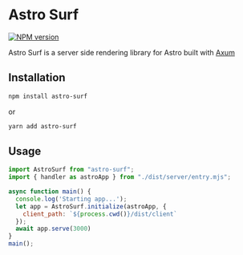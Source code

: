 # Astro Surf

[![NPM version](https://img.shields.io/npm/v/astro-surf.svg?style=for-the-badge)](https://www.npmjs.com/package/astro-surf)

Astro Surf is a server side rendering library for Astro built with [Axum](https://github.com/tokio-rs/axum)


## Installation

```bash
npm install astro-surf
```
or
```bash
yarn add astro-surf
```


## Usage

```js
import AstroSurf from "astro-surf";
import { handler as astroApp } from "./dist/server/entry.mjs";

async function main() {
  console.log('Starting app...');
  let app = AstroSurf.initialize(astroApp, {
    client_path: `${process.cwd()}/dist/client`
  });
  await app.serve(3000)
}
main();

```


